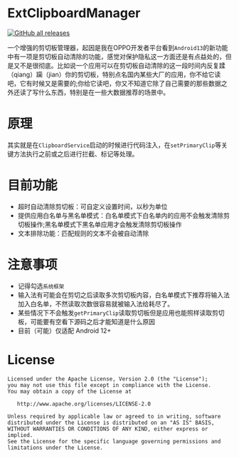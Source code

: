 # ExtClipboardManager

[![GitHub all releases](https://img.shields.io/github/downloads/Xposed-Modules-Repo/com.hhvvg.ecm/total?label=Downloads)](https://github.com/Xposed-Modules-Repo/com.hhvvg.ecm/releases)

一个增强的剪切板管理器，起因是我在OPPO开发者平台看到`Android13`的新功能中有一项是剪切板自动清除的功能，感觉对保护隐私这一方面还是有点益处的，但是又不是很彻底。比如说一个应用可以在剪切板自动清除的这一段时间内反复蹂（qiang）躏（jian）你的剪切板，特别点名国内某些大厂的应用，你不给它读吧，它有时候又是需要的;你给它读吧，你又不知道它除了自己需要的那些数据之外还读了写什么东西，特别是在一些大数据推荐的场景中。

# 原理

其实就是在`ClipboardService`启动的时候进行代码注入，在`setPrimaryClip`等关键方法执行之前或之后进行拦截、标记等处理。

# 目前功能

+ 超时自动清除剪切板：可自定义设置时间，以秒为单位
+ 提供应用白名单与黑名单模式：白名单模式下白名单内的应用不会触发清除剪切板操作;黑名单模式下黑名单应用才会触发清除剪切板操作
+ 文本排除功能：匹配规则的文本不会被自动清除

# 注意事项

+ 记得勾选`系统框架`
+ 输入法有可能会在剪切之后读取多次剪切板内容，白名单模式下推荐将输入法加入白名单，不然读取次数很容易就被输入法给耗尽了。
+ 某些情况下不会触发`getPrimaryClip`读取剪切板但是应用也能照样读取剪切板，可能要有空看下源码之后才能知道是什么原因
+ 目前（可能）仅适配 Android 12+

# License
```
Licensed under the Apache License, Version 2.0 (the "License");
you may not use this file except in compliance with the License.
You may obtain a copy of the License at

   http://www.apache.org/licenses/LICENSE-2.0

Unless required by applicable law or agreed to in writing, software
distributed under the License is distributed on an "AS IS" BASIS,
WITHOUT WARRANTIES OR CONDITIONS OF ANY KIND, either express or implied.
See the License for the specific language governing permissions and
limitations under the License.
```
